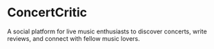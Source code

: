# ConcertCritic

A social platform for live music enthusiasts to discover concerts, write reviews, and connect with fellow music lovers.